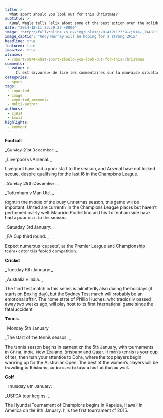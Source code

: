 ```yaml
---
title: >
  What sport should you look out for this Christmas?
subtitle: >
  Kunal Wagle tells Felix about some of the best action over the holiday
date: "2014-12-11 23:39:27 +0000"
image: "http://felixonline.co.uk/img/upload/201412112339-cj914-_79407119_am2.jpg"
image_caption: "Andy Murray will be hoping for a strong 2015"
headline: true
featured: true
imported: true
aliases:
 - /sport/5044/what-sport-should-you-look-out-for-this-christmas
comments:
 - value: >
     Il est savoureux de lire les commentaires sur la mauvaise situation britannique puisque ce sont ces mÃªmes personnes qui critiquent le rÃ©sultat de Sarkozy !Quand je me regarde je me dÃ©sole mais quand je me compare je me co2srlen30;Maoio Draghi et the economist sont du mÃªme avis avec Hollande on court Ã  la catastrophe
categories:
 - sport
tags:
 - imported
 - image
 - imported_comments
 - multi-author
authors:
 - cj914
 - kmw13
highlights:
 - comment
---
```


__Football__

_Sunday 21st December: _

_Liverpool vs Arsenal. _

Liverpool have had a poor start to the season, and Arsenal have not looked secure, despite qualifying for the last 16 in the Champions League.

_Sunday 28th December: _

_Tottenham v Man Utd. _

Right in the middle of the busy Christmas season, this game will be important. United are currently in the Champions League places but haven’t performed overly well. Mauricio Pochettino and his Tottenham side have had a poor start to the season.

_Saturday 3rd January: _

_FA Cup third round. _

Expect numerous ‘cupsets’, as the Premier League and Championship teams enter this fabled competition.

__Cricket__

_Tuesday 6th January: _

_Australia v India. _

The third test match in this series is admittedly also during the holidays (it starts on Boxing day), but the Sydney Test match will probably be an emotional affair. The home state of Phillip Hughes, who tragically passed away two weeks ago, will play host to its first International game since the fatal accident.

__Tennis__

_Monday 5th January: _

_The start of the tennis season. _

The tennis season begins in earnest on the 5th January, with tournaments in China, India, New Zealand, Brisbane and Qatar. If men’s tennis is your cup of tea, then turn your attention to Doha, where the top players begin warming up for the Australian Open. The best of the women’s players will be travelling to Brisbane, so be sure to take a look at that as well.

__Golf__

_Thursday 8th January: _

_USPGA tour begins. _

The Hyundai Tournament of Champions begins in Kapalua, Hawaii in America on the 8th January. It is the first tournament of 2015.
